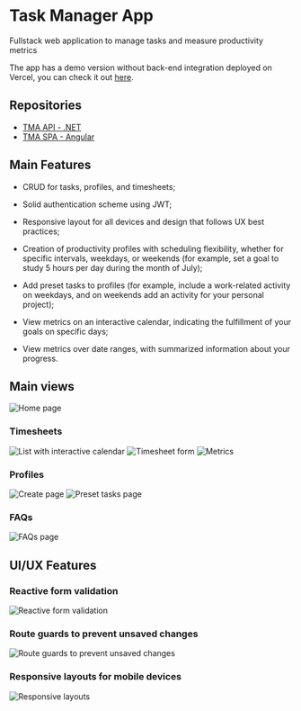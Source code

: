 # Task Manager App

Fullstack web application to manage tasks and measure productivity metrics

The app has a demo version without back-end integration deployed on Vercel, you can check it out [here](https://task-manager-app-fake-backend.vercel.app/home/).

## Repositories

- [TMA API - .NET](https://github.com/matheusb432/task-manager-app-dotnet)
- [TMA SPA - Angular](https://github.com/matheusb432/task-manager-app-angular)

## Main Features

- CRUD for tasks, profiles, and timesheets;

- Solid authentication scheme using JWT;

- Responsive layout for all devices and design that follows UX best practices;

- Creation of productivity profiles with scheduling flexibility, whether for specific intervals, weekdays, or weekends (for example, set a goal to study 5 hours per day during the month of July);

- Add preset tasks to profiles (for example, include a work-related activity on weekdays, and on weekends add an activity for your personal project);

- View metrics on an interactive calendar, indicating the fulfillment of your goals on specific days;

- View metrics over date ranges, with summarized information about your progress.

## Main views

![Home page](./images/home.png 'Home page')

### Timesheets

![List with interactive calendar](./images/timesheets.png 'Timesheet listing')
![Timesheet form](./images/timesheet-form.png 'Timesheet form')
![Metrics](./images/metrics.png 'Metrics')

### Profiles

![Create page](./images/profiles.png 'Profile create page')
![Preset tasks page](./images/tasks.png 'Profile preset tasks page')

### FAQs

![FAQs page](./images/faqs.png 'FAQs page')

## UI/UX Features

### Reactive form validation

![Reactive form validation](./images/reactive-validation.png 'Reactive form validation')

### Route guards to prevent unsaved changes

![Route guards to prevent unsaved changes](./images/unsaved-changes-dialog.png 'Unsaved changes dialog')

### Responsive layouts for mobile devices

![Responsive layouts](./images/profiles-mobile.png 'Profile page - mobile view')
